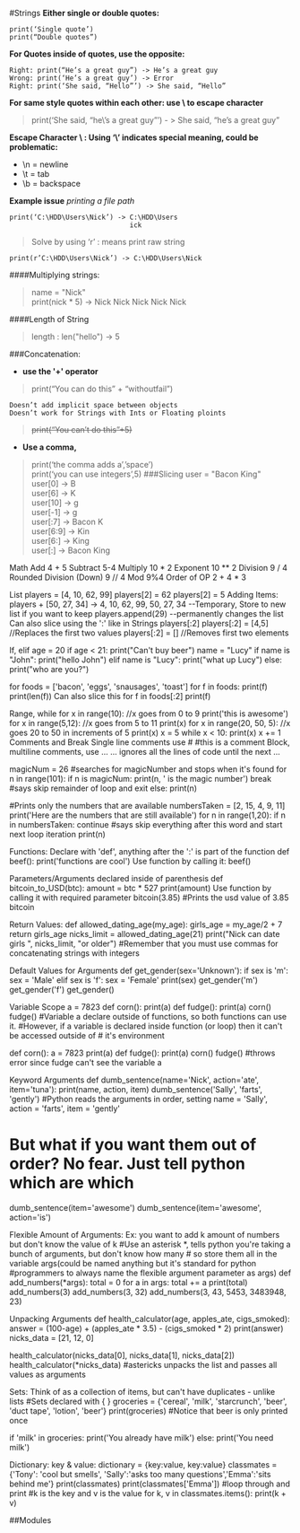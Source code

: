 #Strings
   **Either single or double quotes:**

    print(‘Single quote’) 
    print(“Double quotes”)

**For Quotes inside of quotes, use the opposite:**

    Right: print(“He’s a great guy”) -> He’s a great guy
    Wrong: print(‘He’s a great guy’) -> Error 
    Right: print(‘She said, “Hello”’) -> She said, “Hello”
    
   **For same style quotes within each other: use \ to escape character**
>print(‘She said, “he\’s a great guy”’) - > She  said, “he’s a great guy”

**Escape Character \ : Using ‘\’ indicates special meaning, could be problematic:**
	
* \n = newline 
* \t = tab
* \b = backspace
 
 **Example issue** *printing a file path*  

    print(‘C:\HDD\Users\Nick’) -> C:\HDD\Users
	                              ick
>Solve by using ‘r’ : means print raw string

    print(r’C:\HDD\Users\Nick’) -> C:\HDD\Users\Nick

####Multiplying strings:
>name = "Nick"  
>print(nick * 5) -> Nick Nick Nick Nick Nick

####Length of String
>length : len("hello") -> 5
	
###Concatenation:   
* **use the '+' operator** 
>print(“You can do this” + “withoutfail”)  

	Doesn’t add implicit space between objects
	Doesn’t work for Strings with Ints or Floating ploints  
>~~print(“You can’t do this”+5)~~
* **Use a comma,** 
    
>print(‘the comma adds a’,’space’)  
>print(‘you can use integers’,5)
###Slicing
>user = "Bacon King"  
user[0] -> B   
user[6] -> K  
user[10] -> g  
user[-1] -> g  
user[:7] -> Bacon K  
user[6:9] -> Kin  
user[6:] -> King  
user[:] -> Bacon King  

Math
Add 				4 + 5
Subtract 			5-4 
Multiply 			10 * 2
Exponent	 		10 ** 2
Division 			9 / 4
Rounded Division (Down) 	9 // 4
Mod				 9%4
Order of OP			2 + 4 * 3

List
players = [4, 10, 62, 99]
players[2] = 62
players[2] = 5
Adding Items:
players + [50, 27, 34] -> 4, 10, 62, 99, 50, 27, 34
--Temporary, Store to new list if you want to keep 
players.append(29) --permanently changes the list 
Can also slice using the ':' like in Strings
players[:2]
players[:2] = [4,5] //Replaces the first two values
players[:2] = [] //Removes first two elements

If, elif
age = 20
if age < 21:
	print("Can't buy beer")
name = "Lucy"
if name is "John":
	print("hello John")
elif name is "Lucy":
	print("what up Lucy")
else:
	print("who are you?")

for
foods = ['bacon', 'eggs', 'snausages', 'toast']
for f in foods:
	print(f)
	print(len(f))
Can also slice this
for f in foods[:2]
	print(f)

Range, while
for x in range(10): //x goes from 0 to 9
	print('this is awesome')
for x in range(5,12): //x goes from 5 to 11
	print(x)
for x in range(20, 50, 5): //x goes 20 to 50 in increments of 5
	print(x)
x = 5
while x < 10:
	print(x)
	x += 1
Comments and Break
Single line comments use #
#this is a comment 
Block, multiline comments, use ...
...
ignores all the 
lines of code until the 
next
...

magicNum = 26
#searches for magicNumber and stops when it's found
for n in range(101):
	if n is magicNum:
		print(n, ' is the magic number')
		break #says skip remainder of loop and exit
	else:
		print(n)

#Prints only the numbers that are available
numbersTaken = [2, 15, 4, 9, 11]
print('Here are the numbers that are still available')
for n in range(1,20):
	if n in numbersTaken:
		continue #says skip everything after this word and start next loop iteration
	print(n)






Functions: Declare with 'def', anything after the ':' is part of the function
def beef():
	print('functions are cool')
Use function by calling it:
beef()

Parameters/Arguments declared inside of parenthesis
def bitcoin_to_USD(btc):
	amount = btc * 527
	print(amount)
Use function by calling it with required parameter
bitcoin(3.85) #Prints the usd value of 3.85 bitcoin

Return Values: 
def allowed_dating_age(my_age):
	girls_age = my_age/2 + 7
	return girls_age
nicks_limit = allowed_dating_age(21)
print("Nick can date girls ", nicks_limit, "or older")
#Remember that you must use commas for concatenating strings with integers

Default Values for Arguments
def get_gender(sex='Unknown'):
	if sex is 'm':
		sex = 'Male'
	elif sex is 'f':
		sex = 'Female'
	print(sex)
get_gender('m')
get_gender('f')
get_gender()

Variable Scope
a = 7823
def corn():
	print(a)
def fudge():
	print(a)
corn()
fudge()
#Variable a declare outside of functions, so both functions can use it. 
#However, if a variable is declared inside function (or loop) then it can't be accessed outside of # it's environment

def corn():
	a = 7823
	print(a)
def fudge():
	print(a)
corn()
fudge() #throws error since fudge can't see the variable a

Keyword Arguments
def dumb_sentence(name='Nick', action='ate', item='tuna'):
	print(name, action, item)
dumb_sentence('Sally', 'farts', 'gently')
#Python reads the arguments in order, setting name = 'Sally', action = 'farts', item = 'gently'

# But what if you want them out of order? No fear. Just tell python which are which 
dumb_sentence(item='awesome')
dumb_sentence(item='awesome', action='is')

Flexible Amount of Arguments:
Ex: you want to add k amount of numbers but don't know the value of k
#Use an asterisk *, tells python you're taking a bunch of arguments, but don't know how many # so store them all in the variable args(could be named anything but it's standard for python #programmers to always name the flexible argument parameter as args)
def add_numbers(*args):
	total = 0
	for a in args:
		total += a
	print(total)
add_numbers(3)
add_numbers(3, 32)
add_numbers(3, 43, 5453, 3483948, 23)

Unpacking Arguments
def health_calculator(age, apples_ate, cigs_smoked):
	answer = (100-age) + (apples_ate * 3.5) - (cigs_smoked * 2)
	print(answer)
nicks_data = [21, 12, 0]

health_calculator(nicks_data[0], nicks_data[1], nicks_data[2])
health_calculator(*nicks_data) #astericks unpacks the list and passes all values as arguments




Sets: Think of as a collection of items, but can't have duplicates - unlike lists
	#Sets declared with { }
groceries = {'cereal', 'milk', 'starcrunch', 'beer', 'duct tape', 'lotion', 'beer'}
print(groceries) #Notice that beer is only printed once

if 'milk' in groceries:
	print('You already have milk')
else:
	print('You need milk')
	
Dictionary: key & value:   dictionary = {key:value, key:value}
classmates = {'Tony': 'cool but smells', 'Sally':'asks too many questions','Emma':'sits behind me'}
print(classmates)
print(classmates['Emma'])
#loop through and print
#k is the key and v is the value
for k, v in classmates.items():
	print(k + v)

##Modules
